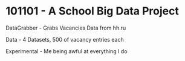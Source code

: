 # 101101 - A School Big Data Project

DataGrabber - Grabs Vacancies Data from hh.ru

Data - 4 Datasets, 500 of vacancy entries each

Experimental - Me being awful at everything I do
